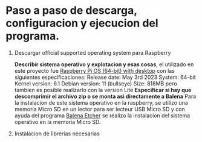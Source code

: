 # Paso a paso de descarga, configuracion y ejecucion del programa.

1. Descargar official supported operating system para Raspberry

   **Describir sistema operativo y explotacion y esas cosas**, el utilizado en este proyecto fue [Raspberry Pi OS (64-bit) with desktop](https://www.raspberrypi.com/software/operating-systems/) con las siguientes especificaciones:
   Release date: May 3rd 2023
System: 64-bit
Kernel version: 6.1
Debian version: 11 (bullseye)
Size: 818MB
  pero tambien es posible realizarlo con la version Lite **Especificar si hay que descomprimir el archivo zip o se monta asi directamente a Balena**
Para la instalacion de este sistema operativo en la raspberry, se utilizo una memoria Micro SD en un lector para ser lecteur USB Micro SD y con ayuda del programa [Balena Etcher](https://etcher.balena.io/) se realizo la instalacion del sistema operativo en la memoria Micro SD.

3. Instalacion de librerias necesarias
